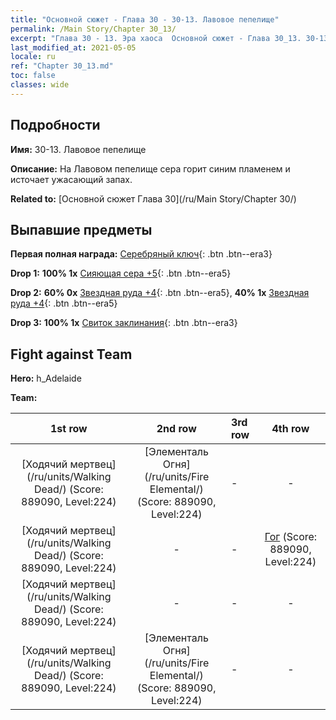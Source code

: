 ```yaml
---
title: "Основной сюжет - Глава 30 - 30-13. Лавовое пепелище"
permalink: /Main Story/Chapter 30_13/
excerpt: "Глава 30 - 13. Эра хаоса  Основной сюжет - Глава 30_13. 30-13. Лавовое пепелище"
last_modified_at: 2021-05-05
locale: ru
ref: "Chapter 30_13.md"
toc: false
classes: wide
---
```


## Подробности

 **Имя:** 30-13. Лавовое пепелище

 **Описание:** На Лавовом пепелище сера горит синим пламенем и источает ужасающий запах.

 **Related to:** [Основной сюжет Глава 30](/ru/Main Story/Chapter 30/)

## Выпавшие предметы

 **Первая полная награда:** [Серебряный ключ](/ItemsRU/con_693/){: .btn .btn--era3}

 **Drop 1:** **100% 1x** [Сияющая сера +5](/ItemsRU/mat_99/){: .btn .btn--era5}

 **Drop 2:** **60% 0x** [Звездная руда +4](/ItemsRU/mat_89/){: .btn .btn--era5}, **40% 1x** [Звездная руда +4](/ItemsRU/mat_89/){: .btn .btn--era5}

 **Drop 3:** **100% 1x** [Свиток заклинания](/ItemsRU/con_694/){: .btn .btn--era3}


## Fight against Team
 **Hero:** h_Adelaide

 **Team:**


  | 1st row | 2nd row | 3rd row | 4th row |
  |:----:|:----:|:----|:----:|
  | [Ходячий мертвец](/ru/units/Walking Dead/) (Score: 889090, Level:224)  | [Элементаль Огня](/ru/units/Fire Elemental/) (Score: 889090, Level:224)  | - | - |
  | [Ходячий мертвец](/ru/units/Walking Dead/) (Score: 889090, Level:224)  | - | - | [Гог](/ru/units/Gog/) (Score: 889090, Level:224)  |
  | [Ходячий мертвец](/ru/units/Walking Dead/) (Score: 889090, Level:224)  | - | - | - |
  | [Ходячий мертвец](/ru/units/Walking Dead/) (Score: 889090, Level:224)  | [Элементаль Огня](/ru/units/Fire Elemental/) (Score: 889090, Level:224)  | - | - |


